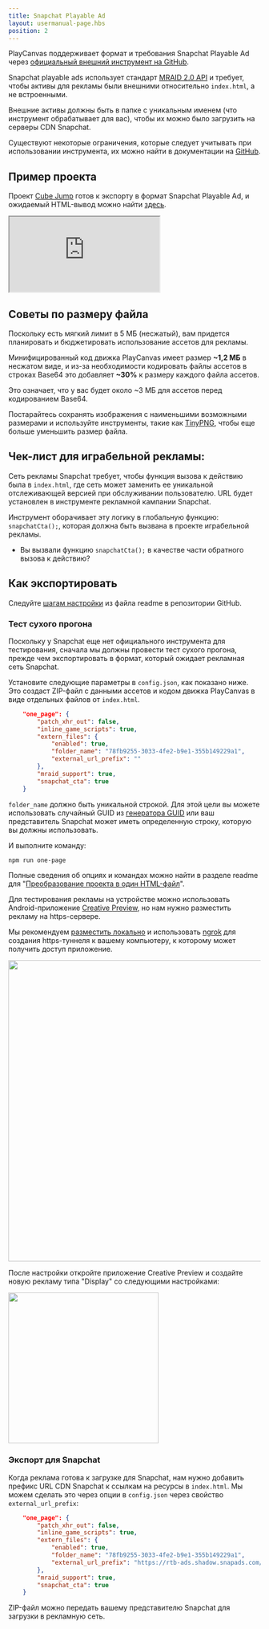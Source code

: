 ```yaml
---
title: Snapchat Playable Ad
layout: usermanual-page.hbs
position: 2
---
```


PlayCanvas поддерживает формат и требования Snapchat Playable Ad через [официальный внешний инструмент на GitHub][2].

Snapchat playable ads использует стандарт [MRAID 2.0 API][mraid-api] и требует, чтобы активы для рекламы были внешними относительно `index.html`, а не встроенными.

Внешние активы должны быть в папке с уникальным именем (что инструмент обрабатывает для вас), чтобы их можно было загрузить на серверы CDN Snapchat.

Существуют некоторые ограничения, которые следует учитывать при использовании инструмента, их можно найти в документации на [GitHub][2].

## Пример проекта

Проект [Cube Jump][5] готов к экспорту в формат Snapchat Playable Ad, и ожидаемый HTML-вывод можно найти [здесь][6].

<iframe loading="lazy" src="https://playcanv.as/e/p/X1nwbUGA/" title="Cube Jump Playable Ad"></iframe>

## Советы по размеру файла

Поскольку есть мягкий лимит в 5 МБ (несжатый), вам придется планировать и бюджетировать использование ассетов для рекламы.

Минифицированный код движка PlayCanvas имеет размер **~1,2 МБ** в несжатом виде, и из-за необходимости кодировать файлы ассетов в строках Base64 это добавляет **~30%** к размеру каждого файла ассетов.

Это означает, что у вас будет около ~3 МБ для ассетов перед кодированием Base64.

Постарайтесь сохранять изображения с наименьшими возможными размерами и используйте инструменты, такие как [TinyPNG][4], чтобы еще больше уменьшить размер файла.

## Чек-лист для играбельной рекламы:

Сеть рекламы Snapchat требует, чтобы функция вызова к действию была в `index.html`, где сеть может заменить ее уникальной отслеживающей версией при обслуживании пользователю. URL будет установлен в инструменте рекламной кампании Snapchat.

Инструмент оборачивает эту логику в глобальную функцию: `snapchatCta();`, которая должна быть вызвана в проекте играбельной рекламы.

* Вы вызвали функцию `snapchatCta();` в качестве части обратного вызова к действию?

## Как экспортировать

Следуйте [шагам настройки][7] из файла readme в репозитории GitHub.

### Тест сухого прогона

Поскольку у Snapchat еще нет официального инструмента для тестирования, сначала мы должны провести тест сухого прогона, прежде чем экспортировать в формат, который ожидает рекламная сеть Snapchat.

Установите следующие параметры в `config.json`, как показано ниже. Это создаст ZIP-файл с данными ассетов и кодом движка PlayCanvas в виде отдельных файлов от `index.html`.

```json
    "one_page": {
        "patch_xhr_out": false,
        "inline_game_scripts": true,
        "extern_files": {
            "enabled": true,
            "folder_name": "78fb9255-3033-4fe2-b9e1-355b149229a1",
            "external_url_prefix": ""
        },
        "mraid_support": true,
        "snapchat_cta": true
    }
```

`folder_name` должно быть уникальной строкой. Для этой цели вы можете использовать случайный GUID из [генератора GUID][guid-generator] или ваш представитель Snapchat может иметь определенную строку, которую вы должны использовать.

И выполните команду:

```sh
npm run one-page
```

Полные сведения об опциях и командах можно найти в разделе readme для "[Преобразование проекта в один HTML-файл][2]".

Для тестирования рекламы на устройстве можно использовать Android-приложение [Creative Preview][creative-preview], но нам нужно разместить рекламу на https-сервере.

Мы рекомендуем [разместить локально][host-locally] и использовать [ngrok][ngrok] для создания https-туннеля к вашему компьютеру, к которому может получить доступ приложение.

<img loading="lazy" src="/images/user-manual/publishing/playable-ads/snapchat-playable-ads/ngrok.png" width="600">

После настройки откройте приложение Creative Preview и создайте новую рекламу типа "Display" со следующими настройками:

<img loading="lazy" src="/images/user-manual/publishing/playable-ads/snapchat-playable-ads/creative-preview.png" width="300">

### Экспорт для Snapchat

Когда реклама готова к загрузке для Snapchat, нам нужно добавить префикс URL CDN Snapchat к ссылкам на ресурсы в `index.html`. Мы можем сделать это через опции в `config.json` через свойство `external_url_prefix`:

```json
    "one_page": {
        "patch_xhr_out": false,
        "inline_game_scripts": true,
        "extern_files": {
            "enabled": true,
            "folder_name": "78fb9255-3033-4fe2-b9e1-355b149229a1",
            "external_url_prefix": "https://rtb-ads.shadow.snapads.com/html5"
        },
        "mraid_support": true,
        "snapchat_cta": true
    }
```

ZIP-файл можно передать вашему представителю Snapchat для загрузки в рекламную сеть.

[2]: https://github.com/playcanvas/playcanvas-rest-api-tools#converting-a-project-into-a-single-html-file
[4]: https://tinypng.com/
[5]: https://playcanvas.com/project/796932/overview/cube-jump-snapchat-ad
[6]: /downloads/sc-playable-ad-cube-jump.zip
[7]: https://github.com/playcanvas/playcanvas-rest-api-tools#setup
[mraid-api]: https://www.iab.com/guidelines/mraid/
[guid-generator]: https://www.guidgenerator.com/
[creative-preview]: https://play.google.com/store/apps/details?id=com.google.android.apps.audition&hl=en_GB&gl=US
[host-locally]: /user-manual/publishing/web/self-hosting/#running-a-downloaded-build
[ngrok]: https://ngrok.com/
